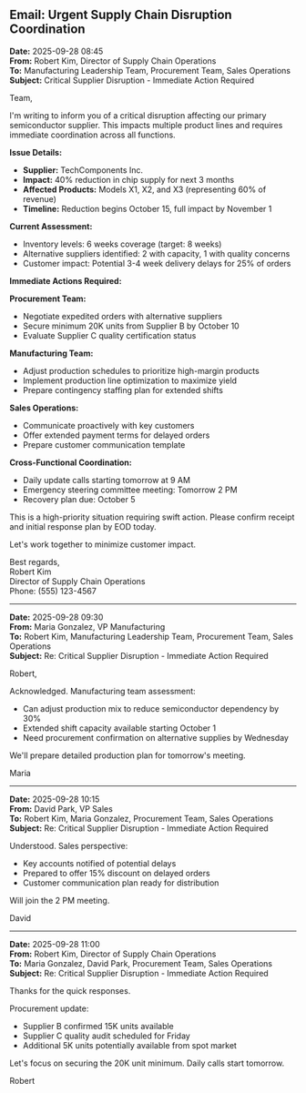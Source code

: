## Email: Urgent Supply Chain Disruption Coordination

**Date:** 2025-09-28 08:45  
**From:** Robert Kim, Director of Supply Chain Operations  
**To:** Manufacturing Leadership Team, Procurement Team, Sales Operations  
**Subject:** Critical Supplier Disruption - Immediate Action Required  

Team,  

I'm writing to inform you of a critical disruption affecting our primary semiconductor supplier. This impacts multiple product lines and requires immediate coordination across all functions.  

**Issue Details:**  
- **Supplier:** TechComponents Inc.  
- **Impact:** 40% reduction in chip supply for next 3 months  
- **Affected Products:** Models X1, X2, and X3 (representing 60% of revenue)  
- **Timeline:** Reduction begins October 15, full impact by November 1  

**Current Assessment:**  
- Inventory levels: 6 weeks coverage (target: 8 weeks)  
- Alternative suppliers identified: 2 with capacity, 1 with quality concerns  
- Customer impact: Potential 3-4 week delivery delays for 25% of orders  

**Immediate Actions Required:**  

**Procurement Team:**  
- Negotiate expedited orders with alternative suppliers  
- Secure minimum 20K units from Supplier B by October 10  
- Evaluate Supplier C quality certification status  

**Manufacturing Team:**  
- Adjust production schedules to prioritize high-margin products  
- Implement production line optimization to maximize yield  
- Prepare contingency staffing plan for extended shifts  

**Sales Operations:**  
- Communicate proactively with key customers  
- Offer extended payment terms for delayed orders  
- Prepare customer communication template  

**Cross-Functional Coordination:**  
- Daily update calls starting tomorrow at 9 AM  
- Emergency steering committee meeting: Tomorrow 2 PM  
- Recovery plan due: October 5  

This is a high-priority situation requiring swift action. Please confirm receipt and initial response plan by EOD today.  

Let's work together to minimize customer impact.  

Best regards,  
Robert Kim  
Director of Supply Chain Operations  
Phone: (555) 123-4567  

---  

**Date:** 2025-09-28 09:30  
**From:** Maria Gonzalez, VP Manufacturing  
**To:** Robert Kim, Manufacturing Leadership Team, Procurement Team, Sales Operations  
**Subject:** Re: Critical Supplier Disruption - Immediate Action Required  

Robert,  

Acknowledged. Manufacturing team assessment:  
- Can adjust production mix to reduce semiconductor dependency by 30%  
- Extended shift capacity available starting October 1  
- Need procurement confirmation on alternative supplies by Wednesday  

We'll prepare detailed production plan for tomorrow's meeting.  

Maria  

---  

**Date:** 2025-09-28 10:15  
**From:** David Park, VP Sales  
**To:** Robert Kim, Maria Gonzalez, Procurement Team, Sales Operations  
**Subject:** Re: Critical Supplier Disruption - Immediate Action Required  

Understood. Sales perspective:  
- Key accounts notified of potential delays  
- Prepared to offer 15% discount on delayed orders  
- Customer communication plan ready for distribution  

Will join the 2 PM meeting.  

David  

---  

**Date:** 2025-09-28 11:00  
**From:** Robert Kim, Director of Supply Chain Operations  
**To:** Maria Gonzalez, David Park, Procurement Team, Sales Operations  
**Subject:** Re: Critical Supplier Disruption - Immediate Action Required  

Thanks for the quick responses.  

Procurement update:  
- Supplier B confirmed 15K units available  
- Supplier C quality audit scheduled for Friday  
- Additional 5K units potentially available from spot market  

Let's focus on securing the 20K unit minimum. Daily calls start tomorrow.  

Robert